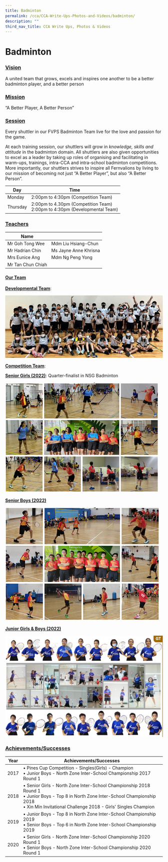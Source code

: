 ```yaml
---
title: Badminton
permalink: /cca/CCA-Write-Ups-Photos-and-Videos/badminton/
description: ""
third_nav_title: CCA Write Ups, Photos & Videos
---
```

# Badminton
### <b><u>Vision</u></b>

A united team that&nbsp;grows,&nbsp;excels&nbsp;and&nbsp;inspires&nbsp;one another to be a better badminton player, and a better person

### <b><u>Mission</u></b>

“A Better Player, A Better Person”

### <b><u>Session</u></b>

Every shuttler in our FVPS Badminton Team live for the love and passion for the game.

At each training session, our shuttlers will grow in&nbsp;_knowledge, skills and attitude_&nbsp;in the badminton domain. All shuttlers are also given opportunities to excel as a leader by taking up roles of organising and facilitating in warm-ups, trainings, intra-CCA and intra-school badminton competitions. More importantly, our shuttlers strives to inspire all Fernvalions by living to our mission of becoming not just “A Better Player”, but also “A Better Person”.

| Day      | Time                                                                         |
|----------|------------------------------------------------------------------------------|
| Monday   | 2:00pm to 4:30pm (Competition Team)                                          |
| Thursday | 2:00pm to 4.30pm (Competition Team)<br>2:00pm to 4:30pm (Developmental Team) |

### <b><u>Teachers</u></b>

| Name               |                       |
|--------------------|-----------------------|
| Mr Goh Tong Wee    | Mdm Liu Hsiang-Chun   |
| Mr Hadrian Chin    | Ms Jayne Anne Khrisna |
| Mrs Eunice Ang     | Mdm Ng Peng Yong       |
| Mr Tan Chun Chiah        |                       |

#### <b><u>Our Team</u></b>

<b><u>Developmental Team</u></b>:

![](/images/Cca/Badminton/Picture1.png)

<b><u>Competition Team</u></b>:

<b><u>Senior Girls (2022)</u></b>: Quarter-finalist in NSG Badminton

![](/images/Cca/Badminton/Picture2.png)

<b><u>Senior Boys (2022)</u></b>

![](/images/Cca/Badminton/Picture3.png)

<b><u>Junior Girls &amp; Boys (2022)</u></b>

![](/images/Cca/Badminton/Picture4.png)

### <b><u>Achievements/Successes</u></b>

| Year | Achievements/Successes          |
|------|-------------------------------------------------|
| 2017 | • Pines Cup Competition - Singles(Girls) - Champion<br> • Junior Boys - North Zone Inter-School Championship 2017 Round 1                                                                                  |
| 2018 |  • Senior Girls - North Zone Inter-School Championship 2018 Round 1<br> • Junior Boys - Top 8 in North Zone Inter-School Championship 2018<br> • Xin Min Invitational Challenge 2018 - Girls' Singles Champion |
| 2019 |  • Junior Boys - Top 8 in North Zone Inter-School Championship 2019<br> • Senior Boys - Top 6 in North Zone Inter-School Championship 2019                                                                  |
| 2020 |  • Senior Girls - North Zone Inter-School Championship 2020 Round 1 <br> • Senior Boys - North Zone Inter-School Championship 2020 Round 1                                                                  |